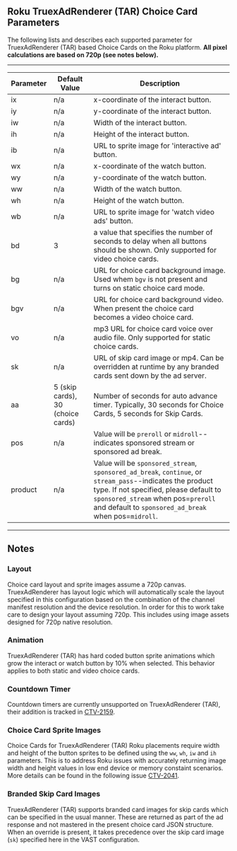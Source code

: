 ## Roku TruexAdRenderer (TAR) Choice Card Parameters

The following lists and describes each supported parameter for TruexAdRenderer (TAR) based Choice Cards on the Roku platform.  **All pixel calculations are based on 720p (see notes below).**

---

| Parameter | Default Value | Description |
| ------------- | ------------- | ------------- |
| ix | n/a | x-coordinate of the interact button. |
| iy | n/a | y-coordinate of the interact button. |
| iw | n/a | Width of the interact button. |
| ih | n/a | Height of the interact button. |
| ib | n/a | URL to sprite image for 'interactive ad' button. |
| wx | n/a | x-coordinate of the watch button. |
| wy | n/a | y-coordinate of the watch button. |
| ww | n/a | Width of the watch button. |
| wh | n/a | Height of the watch button. |
| wb | n/a | URL to sprite image for 'watch video ads' button. |
| bd | 3 | a value that specifies the number of seconds to delay when all buttons should be shown.  Only supported for video choice cards. |
| bg | n/a | URL for choice card background image. Used whem `bgv` is not present and turns on static choice card mode. |
| bgv | n/a | URL for choice card background video. When present the choice card becomes a video choice card. |
| vo | n/a | mp3 URL for choice card voice over audio file. Only supported for static choice cards. |
| sk | n/a | URL of skip card image or mp4. Can be overridden at runtime by any branded cards sent down by the ad server. |
| aa | 5 (skip cards), 30 (choice cards) | Number of seconds for auto advance timer. Typically, 30 seconds for Choice Cards, 5 seconds for Skip Cards. |
| pos | n/a | Value will be `preroll` or `midroll`--indicates sponsored stream or sponsored ad break. |
| product | n/a | Value will be `sponsored_stream`, `sponsored_ad_break`, `continue`, or `stream_pass`--indicates the product type.  If not specified, please default to `sponsored_stream` when pos=`preroll` and default to `sponsored_ad_break` when pos=`midroll`. |

---

## Notes

### Layout

Choice card layout and sprite images assume a 720p canvas. TruexAdRenderer has layout logic which will automatically scale the layout specified in this configuration based on the combination of the channel manifest resolution and the device resolution. In order for this to work take care to design your layout assuming 720p. This includes using image assets designed for 720p native resolution.

### Animation

TruexAdRenderer (TAR) has hard coded button sprite animations which grow the interact or watch button by 10% when selected. This behavior applies to both static and video choice cards.

### Countdown Timer

Countdown timers are currently unsupported on TruexAdRenderer (TAR), their addition is tracked in [CTV-2159](https://truextech.atlassian.net/browse/CTV-2159).

### Choice Card Sprite Images

Choice Cards for TruexAdRenderer (TAR) Roku placements require width and height of the button sprites to be defined using the `ww`, `wh`, `iw` and `ih` parameters. This is to address Roku issues with accurately returning image width and height values in low end device or memory constaint scenarios. More details can be found in the following issue [CTV-2041](https://truextech.atlassian.net/browse/CTV-2041).

### Branded Skip Card Images

TruexAdRenderer (TAR) supports branded card images for skip cards which can be specified in the usual manner. These are returned as part of the ad response and not mastered in the present choice card JSON structure. When an override is present, it takes precedence over the skip card image (`sk`) specified here in the VAST configuration.
